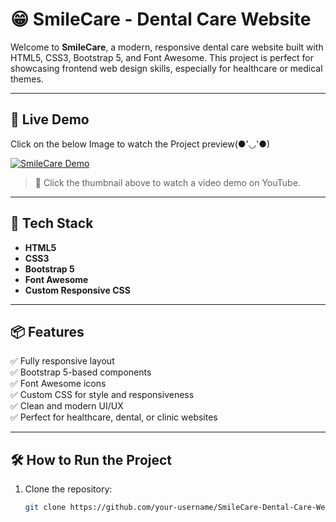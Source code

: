 # 😁 SmileCare - Dental Care Website

Welcome to **SmileCare**, a modern, responsive dental care website built with HTML5, CSS3, Bootstrap 5, and Font Awesome. This project is perfect for showcasing frontend web design skills, especially for healthcare or medical themes.

---

## 🚀 Live Demo
Click on the below Image to watch the Project preview(●'◡'●)


[![SmileCare Demo](https://github.com/user-attachments/assets/34c90863-008a-425f-a629-1ea67a663dde)](https://youtu.be/xs5dFruSNis)

> 🎥 Click the thumbnail above to watch a video demo on YouTube.

---

## 🧰 Tech Stack

- **HTML5**
- **CSS3**
- **Bootstrap 5**
- **Font Awesome**
- **Custom Responsive CSS**

---

## 📦 Features

✅ Fully responsive layout  
✅ Bootstrap 5-based components  
✅ Font Awesome icons  
✅ Custom CSS for style and responsiveness  
✅ Clean and modern UI/UX  
✅ Perfect for healthcare, dental, or clinic websites

---

## 🛠️ How to Run the Project

1. Clone the repository:
   ```bash
   git clone https://github.com/your-username/SmileCare-Dental-Care-Website.git



